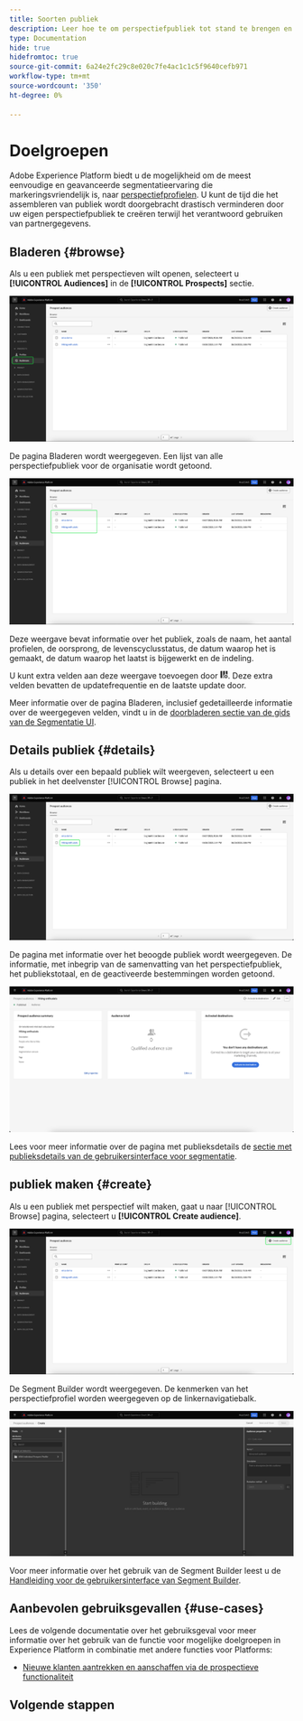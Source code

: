 ```yaml
---
title: Soorten publiek
description: Leer hoe te om perspectiefpubliek tot stand te brengen en te gebruiken om onbekende klanten te richten gebruikend derdeinformatie.
type: Documentation
hide: true
hidefromtoc: true
source-git-commit: 6a24e2fc29c8e020c7fe4ac1c1c5f9640cefb971
workflow-type: tm+mt
source-wordcount: '350'
ht-degree: 0%

---
```



# Doelgroepen

Adobe Experience Platform biedt u de mogelijkheid om de meest eenvoudige en geavanceerde segmentatieervaring die markeringsvriendelijk is, naar [perspectiefprofielen](../../profile/ui/prospect-profile.md). U kunt de tijd die het assembleren van publiek wordt doorgebracht drastisch verminderen door uw eigen perspectiefpubliek te creëren terwijl het verantwoord gebruiken van partnergegevens.

## Bladeren {#browse}

Als u een publiek met perspectieven wilt openen, selecteert u **[!UICONTROL Audiences]** in de **[!UICONTROL Prospects]** sectie.

![De [!UICONTROL Audiences] knop wordt gemarkeerd in het dialoogvenster [!UICONTROL Prospects] sectie.](../images/ui/prospect-audience/prospect-audiences.png)

De pagina Bladeren wordt weergegeven. Een lijst van alle perspectiefpubliek voor de organisatie wordt getoond.

![Het potentiële publiek van de organisatie wordt benadrukt.](../images/ui/prospect-audience/browse-audiences.png)

Deze weergave bevat informatie over het publiek, zoals de naam, het aantal profielen, de oorsprong, de levenscyclusstatus, de datum waarop het is gemaakt, de datum waarop het laatst is bijgewerkt en de indeling.

U kunt extra velden aan deze weergave toevoegen door ![het pictogram van het filterkenmerk](../images/ui/prospect-audience/filter-attribute.png). Deze extra velden bevatten de updatefrequentie en de laatste update door.

Meer informatie over de pagina Bladeren, inclusief gedetailleerde informatie over de weergegeven velden, vindt u in de [doorbladeren sectie van de gids van de Segmentatie UI](./overview.md#browse).

## Details publiek {#details}

Als u details over een bepaald publiek wilt weergeven, selecteert u een publiek in het deelvenster [!UICONTROL Browse] pagina.

![Er wordt een specifiek publiek gemarkeerd.](../images/ui/prospect-audience/select-specific-audience.png)

De pagina met informatie over het beoogde publiek wordt weergegeven. De informatie, met inbegrip van de samenvatting van het perspectiefpubliek, het publiekstotaal, en de geactiveerde bestemmingen worden getoond.

![De pagina met informatie over het beoogde publiek wordt weergegeven.](../images/ui/prospect-audience/audience-details.png)

Lees voor meer informatie over de pagina met publieksdetails de [sectie met publieksdetails van de gebruikersinterface voor segmentatie](./overview.md).

## publiek maken {#create}

Als u een publiek met perspectief wilt maken, gaat u naar [!UICONTROL Browse] pagina, selecteert u **[!UICONTROL Create audience]**.

![De [!UICONTROL Create audience] de knoop wordt benadrukt op het publiek van het vooruitzicht doorbladert pagina.](../images/ui/prospect-audience/select-create-audience.png)

De Segment Builder wordt weergegeven. De kenmerken van het perspectiefprofiel worden weergegeven op de linkernavigatiebalk.

![De Segment Builder wordt weergegeven. De enige beschikbare kenmerken zijn voor de klasse Prospect Profile.](../images/ui/prospect-audience/segment-builder.png)

Voor meer informatie over het gebruik van de Segment Builder leest u de [Handleiding voor de gebruikersinterface van Segment Builder](./segment-builder.md).

## Aanbevolen gebruiksgevallen {#use-cases}

Lees de volgende documentatie over het gebruiksgeval voor meer informatie over het gebruik van de functie voor mogelijke doelgroepen in Experience Platform in combinatie met andere functies voor Platforms:

- [Nieuwe klanten aantrekken en aanschaffen via de prospectieve functionaliteit](../../rtcdp/partner-data/prospecting.md)

## Volgende stappen

<!-- After reading this guide, you now know how to create and manage your prospect audiences in Adobe Experience Platform. To learn how to activate a prospect audience to other downstream services, please read the guide on [activating prospect audiences](../../destinations/ui/activate-prospect-audiences.md). -->

